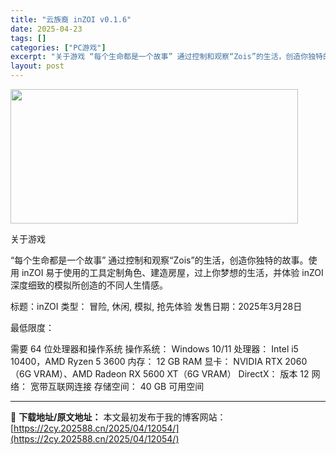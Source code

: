 ```yaml
---
title: "云族裔 inZOI v0.1.6"
date: 2025-04-23
tags: []
categories: ["PC游戏"]
excerpt: "关于游戏 “每个生命都是一个故事” 通过控制和观察“Zois”的生活，创造你独特的故事。使用 inZOI 易于使用的工具定制角色、建造房屋，过上你梦想的生活，并体验 inZOI 深度细致的模拟所创造的不同人生情感。 标题：inZOI 类型： 冒险, 休闲, 模拟, 抢先体验 发售日期：2025年3月&hellip;"
layout: post
---
```


<img class="aligncenter size-full wp-image-12048" src="https://2cy.202588.cn/wp-content/uploads/2025/04/2025042314103120.webp" alt="" width="460" height="215" />

关于游戏

“每个生命都是一个故事” 通过控制和观察“Zois”的生活，创造你独特的故事。使用 inZOI 易于使用的工具定制角色、建造房屋，过上你梦想的生活，并体验 inZOI 深度细致的模拟所创造的不同人生情感。

标题：inZOI
类型： 冒险, 休闲, 模拟, 抢先体验
发售日期：2025年3月28日

最低限度：

需要 64 位处理器和操作系统
操作系统： Windows 10/11
处理器： Intel i5 10400，AMD Ryzen 5 3600
内存： 12 GB RAM
显卡： NVIDIA RTX 2060（6G VRAM）、AMD Radeon RX 5600 XT（6G VRAM）
DirectX： 版本 12
网络： 宽带互联网连接
存储空间： 40 GB 可用空间

---
📖 **下载地址/原文地址：** 本文最初发布于我的博客网站：[https://2cy.202588.cn/2025/04/12054/](https://2cy.202588.cn/2025/04/12054/)
